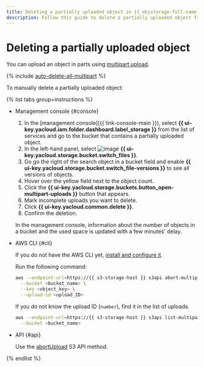 ```yaml
---
title: Deleting a partially uploaded object in {{ objstorage-full-name }}
description: Follow this guide to delete a partially uploaded object from a bucket in {{ objstorage-name }}.
---
```


# Deleting a partially uploaded object

You can upload an object in parts using [multipart upload](../../concepts/multipart.md).

{% include [auto-delete-all-multipart](../../../_includes/storage/auto-delete-all-multipart.md) %}

To manually delete a partially uploaded object:

{% list tabs group=instructions %}

- Management console {#console}

  1. In the [management console]({{ link-console-main }}), select **{{ ui-key.yacloud.iam.folder.dashboard.label_storage }}** from the list of services and go to the bucket that contains a partially uploaded object.
  1. In the left-hand panel, select ![image](../../../_assets/console-icons/folder-tree.svg) **{{ ui-key.yacloud.storage.bucket.switch_files }}**.
  1. Go go the right of the search object in a bucket field and enable **{{ ui-key.yacloud.storage.bucket.switch_file-versions }}** to see all versions of objects.
  1. Hover over the yellow field next to the object count.
  1. Click the **{{ ui-key.yacloud.storage.buckets.button_open-multipart-uploads }}** button that appears.
  1. Mark incomplete uploads you want to delete.
  1. Click **{{ ui-key.yacloud.common.delete }}**.
  1. Confirm the deletion.

  In the management console, information about the number of objects in a bucket and the used space is updated with a few minutes' delay.

- AWS CLI {#cli}

  If you do not have the AWS CLI yet, [install and configure it](../../tools/aws-cli.md).

  Run the following command:

  ```bash
  aws --endpoint-url=https://{{ s3-storage-host }} s3api abort-multipart-upload \
    --bucket <bucket_name> \
    --key <object_key> \
    --upload-id <upload_ID>
  ```

  If you do not know the upload ID (`number`), find it in the list of uploads.

  ```bash
  aws --endpoint-url=https://{{ s3-storage-host }} s3api list-multipart-uploads \
    --bucket <bucket_name>
  ```

- API {#api}

  Use the [abortUpload](../../s3/api-ref/multipart/abortupload.md) S3 API method.

{% endlist %}

